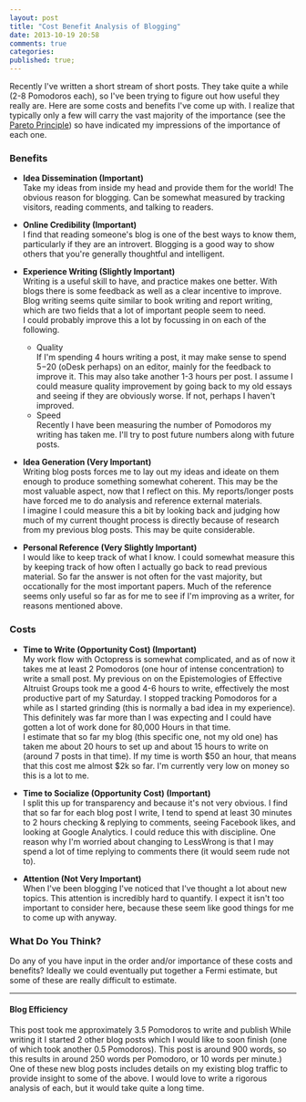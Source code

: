 ```yaml
---
layout: post
title: "Cost Benefit Analysis of Blogging"
date: 2013-10-19 20:58
comments: true
categories: 
published: true;
---
```


Recently I've written a short stream of short posts.  They take quite a
while (2-8 Pomodoros each), so I've been trying to figure out how useful
they really are.  Here are some costs and benefits I've come up with.  I
realize that typically only a few will carry the vast majority of the
importance (see the [Pareto Principle](http://en.wikipedia.org/wiki/Pareto_principle)) so have indicated my impressions of the importance of each one.

### Benefits
- **Idea Dissemination (Important)**  
  Take my ideas from inside my head and provide
  them for the world!  The obvious reason for blogging.  Can be somewhat
measured by tracking visitors, reading comments, and talking to readers.   

- **Online Credibility (Important)**  
  I find that reading someone's blog is one of the best ways to know
them, particularly if they are an introvert.  Blogging is a good way to
show others that you're generally thoughtful and intelligent.  

- **Experience Writing (Slightly Important)**  
  Writing is a useful skill to have, and practice makes one better.
With blogs there is some feedback as well as a clear incentive to
improve.  Blog writing seems quite similar to book writing and report
writing, which are two fields that a lot of important people seem to
need.  
  I could probably improve this a lot by focussing in on each of the
following.
    - Quality  
        If I'm spending 4 hours writing a post, it may make sense to
spend $5-$20 (oDesk perhaps) on an editor, mainly for the feedback to improve it.  This
may also take another 1-3 hours per post.
        I assume I could measure quality improvement by going back to my
old essays and seeing if they are obviously worse.  If not, perhaps I
haven't improved.
    - Speed  
        Recently I have been measuring the number of Pomodoros my
writing has taken me.  I'll try to post future numbers along with
future posts.    
- **Idea Generation (Very Important)**  
  Writing blog posts forces me to lay out my ideas and ideate on them
enough to produce something somewhat coherent.  This may be the most
valuable aspect, now that I reflect on this.  My reports/longer posts
have forced me to do analysis and reference external materials.  
  I imagine I could measure this a bit by looking back and judging how
much of my current thought process is directly because of research from
my previous blog posts.  This may be quite considerable.
- **Personal Reference (Very Slightly Important)**  
  I would like to keep track of what I know.  I could somewhat measure
this by keeping track of how often I actually go back to read previous
material.  So far the answer is not often for the vast majority, but
occationally for the most important papers.  Much of the reference seems
only useful so far as for me to see if I'm improving as a writer, for
reasons mentioned above.

### Costs
- **Time to Write (Opportunity Cost) (Important)**  
  My work flow with Octopress is somewhat complicated, and as of now it
takes me at least 2 Pomodoros (one hour of intense concentration) to
write a small post.  My previous on on the Epistemologies of Effective
Altruist Groups took me a good 4-6 hours to write, effectively the most
productive part of my Saturday.  I stopped tracking Pomodoros for a
while as I started grinding (this is normally a bad idea in my
experience).  This definitely was far more than I was expecting and I
could have gotten a lot of work done for 80,000 Hours in that time.  
  I estimate that so far my blog (this specific one, not my old one) has
taken me about 20 hours to set up and about 15 hours to write on (around
7 posts in that time).  If my time is worth $50 an hour, that means that
this cost me almost $2k so far.  I'm currently very low on money so this
is a lot to me.  

- **Time to Socialize (Opportunity Cost) (Important)**  
  I split this up for transparency and because it's not very obvious.  I
find that so far for each blog post I write, I tend to spend at least
30 minutes to 2 hours checking & replying to comments, seeing Facebook
likes, and looking at Google Analytics.  I could reduce this with
discipline.  One reason why I'm worried about changing to LessWrong is
that I may spend a lot of time replying to comments there (it would seem
rude not to).  

- **Attention (Not Very Important)**  
  When I've been blogging I've noticed that I've thought a lot about new
topics.  This attention is incredibly hard to quantify.  I expect it
isn't too important to consider here, because these seem like good
things for me to come up with anyway.

### What Do You Think?
Do any of you have input in the order and/or importance of these costs
and benefits?  Ideally we could eventually put together a Fermi
estimate, but some of these are really difficult to estimate.

---

#### Blog Efficiency
This post took me approximately 3.5 Pomodoros to write and publish
While writing it I started 2 other blog posts which I would like to soon
finish (one of which took another 0.5 Pomodoros). This post is around 900 words, so this results in around 250 words per Pomodoro, or 10 words per minute.) One of these new blog posts includes
details on my existing blog traffic to provide insight to some of the
above.  I would love to write a rigorous analysis of each, but it would
take quite a long time. 
